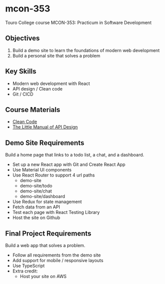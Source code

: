 # mcon-353

Touro College course MCON-353: Practicum in Software Development

## Objectives

1. Build a demo site to learn the foundations of modern web development
2. Build a personal site that solves a problem

## Key Skills

- Modern web development with React
- API design / Clean code
- Git / CICD

## Course Materials

- [Clean Code](https://www.amazon.com/Clean-Code-Handbook-Software-Craftsmanship/dp/0132350882/ref=sr_1_1?gclid=Cj0KCQiA_JWOBhDRARIsANymNOYzZLo37-eBHTE3ntOJwCg1uG7AHUVIRj-z_yoNJGeQSbPNVgW3sKgaAkBEEALw_wcB&hvadid=490225795116&hvdev=c&hvlocphy=9004467&hvnetw=g&hvqmt=e&hvrand=13027594769888224702&hvtargid=kwd-4606836158&hydadcr=24665_13446940&keywords=clean+code&qid=1640371469&sr=8-1)
- [The Little Manual of API Design](https://github.com/papers-we-love/papers-we-love/blob/master/api_design/api-design.pdf)

## Demo Site Requirements

Build a home page that links to a todo list, a chat, and a dashboard.

- Set up a new React app with Git and Create React App
- Use Material UI components
- Use React Router to support 4 url paths
  - demo-site
  - demo-site/todo
  - demo-site/chat
  - demo-site/dashboard
- Use Redux for state management
- Fetch data from an API
- Test each page with React Testing Library
- Host the site on Github

## Final Project Requirements

Build a web app that solves a problem.

- Follow all requirements from the demo site
- Add support for mobile / responsive layouts
- Use TypeScript
- Extra credit:
  - Host your site on AWS
